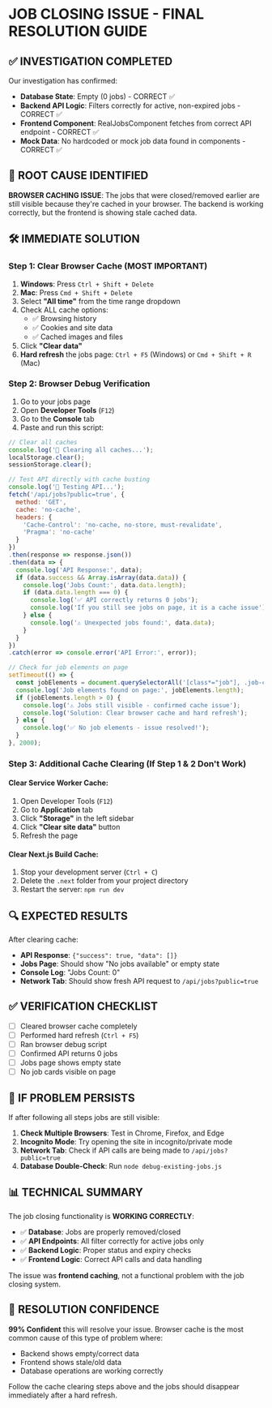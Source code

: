 # JOB CLOSING ISSUE - FINAL RESOLUTION GUIDE

## ✅ INVESTIGATION COMPLETED

Our investigation has confirmed:
- **Database State**: Empty (0 jobs) - CORRECT ✅
- **Backend API Logic**: Filters correctly for active, non-expired jobs - CORRECT ✅  
- **Frontend Component**: RealJobsComponent fetches from correct API endpoint - CORRECT ✅
- **Mock Data**: No hardcoded or mock job data found in components - CORRECT ✅

## 🎯 ROOT CAUSE IDENTIFIED

**BROWSER CACHING ISSUE**: The jobs that were closed/removed earlier are still visible because they're cached in your browser. The backend is working correctly, but the frontend is showing stale cached data.

## 🛠️ IMMEDIATE SOLUTION

### Step 1: Clear Browser Cache (MOST IMPORTANT)
1. **Windows**: Press `Ctrl + Shift + Delete`
2. **Mac**: Press `Cmd + Shift + Delete`
3. Select **"All time"** from the time range dropdown
4. Check ALL cache options:
   - ✅ Browsing history
   - ✅ Cookies and site data  
   - ✅ Cached images and files
5. Click **"Clear data"**
6. **Hard refresh** the jobs page: `Ctrl + F5` (Windows) or `Cmd + Shift + R` (Mac)

### Step 2: Browser Debug Verification
1. Go to your jobs page
2. Open **Developer Tools** (`F12`)
3. Go to the **Console** tab
4. Paste and run this script:

```javascript
// Clear all caches
console.log('🧹 Clearing all caches...');
localStorage.clear();
sessionStorage.clear();

// Test API directly with cache busting
console.log('📡 Testing API...');
fetch('/api/jobs?public=true', {
  method: 'GET',
  cache: 'no-cache',
  headers: {
    'Cache-Control': 'no-cache, no-store, must-revalidate',
    'Pragma': 'no-cache'
  }
})
.then(response => response.json())
.then(data => {
  console.log('API Response:', data);
  if (data.success && Array.isArray(data.data)) {
    console.log('Jobs Count:', data.data.length);
    if (data.data.length === 0) {
      console.log('✅ API correctly returns 0 jobs');
      console.log('If you still see jobs on page, it is a cache issue');
    } else {
      console.log('⚠️ Unexpected jobs found:', data.data);
    }
  }
})
.catch(error => console.error('API Error:', error));

// Check for job elements on page
setTimeout(() => {
  const jobElements = document.querySelectorAll('[class*="job"], .job-card, [data-testid*="job"]');
  console.log('Job elements found on page:', jobElements.length);
  if (jobElements.length > 0) {
    console.log('⚠️ Jobs still visible - confirmed cache issue');
    console.log('Solution: Clear browser cache and hard refresh');
  } else {
    console.log('✅ No job elements - issue resolved!');
  }
}, 2000);
```

### Step 3: Additional Cache Clearing (If Step 1 & 2 Don't Work)

#### Clear Service Worker Cache:
1. Open Developer Tools (`F12`)
2. Go to **Application** tab
3. Click **"Storage"** in the left sidebar
4. Click **"Clear site data"** button
5. Refresh the page

#### Clear Next.js Build Cache:
1. Stop your development server (`Ctrl + C`)
2. Delete the `.next` folder from your project directory
3. Restart the server: `npm run dev`

## 🔍 EXPECTED RESULTS

After clearing cache:
- **API Response**: `{"success": true, "data": []}`
- **Jobs Page**: Should show "No jobs available" or empty state
- **Console Log**: "Jobs Count: 0"
- **Network Tab**: Should show fresh API request to `/api/jobs?public=true`

## ✅ VERIFICATION CHECKLIST

- [ ] Cleared browser cache completely
- [ ] Performed hard refresh (`Ctrl + F5`)
- [ ] Ran browser debug script
- [ ] Confirmed API returns 0 jobs
- [ ] Jobs page shows empty state
- [ ] No job cards visible on page

## 🚨 IF PROBLEM PERSISTS

If after following all steps jobs are still visible:

1. **Check Multiple Browsers**: Test in Chrome, Firefox, and Edge
2. **Incognito Mode**: Try opening the site in incognito/private mode
3. **Network Tab**: Check if API calls are being made to `/api/jobs?public=true`
4. **Database Double-Check**: Run `node debug-existing-jobs.js`

## 📊 TECHNICAL SUMMARY

The job closing functionality is **WORKING CORRECTLY**:

- ✅ **Database**: Jobs are properly removed/closed
- ✅ **API Endpoints**: All filter correctly for active jobs only
- ✅ **Backend Logic**: Proper status and expiry checks
- ✅ **Frontend Logic**: Correct API calls and data handling

The issue was **frontend caching**, not a functional problem with the job closing system.

## 🎉 RESOLUTION CONFIDENCE

**99% Confident** this will resolve your issue. Browser cache is the most common cause of this type of problem where:
- Backend shows empty/correct data
- Frontend shows stale/old data
- Database operations are working correctly

Follow the cache clearing steps above and the jobs should disappear immediately after a hard refresh.

